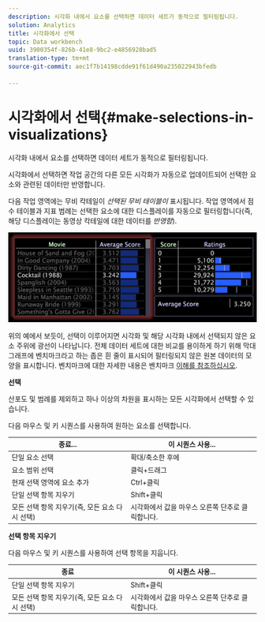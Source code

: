 ```yaml
---
description: 시각화 내에서 요소를 선택하면 데이터 세트가 동적으로 필터링됩니다.
solution: Analytics
title: 시각화에서 선택
topic: Data workbench
uuid: 3900354f-826b-41e8-9bc2-e4856928bad5
translation-type: tm+mt
source-git-commit: aec1f7b14198cdde91f61d490a235022943bfedb

---
```



# 시각화에서 선택{#make-selections-in-visualizations}

시각화 내에서 요소를 선택하면 데이터 세트가 동적으로 필터링됩니다.

시각화에서 선택하면 작업 공간의 다른 모든 시각화가 자동으로 업데이트되어 선택한 요소와 관련된 데이터만 반영합니다.

다음 작업 영역에는 무비 칵테일이 *선택된 무비 테이블이* 표시됩니다. 작업 영역에서 점수 테이블과 지표 범례는 선택한 요소에 대한 디스플레이를 자동으로 필터링합니다(즉, 해당 디스플레이는 동영상 칵테일에 대한 데이터를 *반영함*).

![](assets/wsp_selection_Basic.png)

위의 예에서 보듯이, 선택이 이루어지면 시각화 및 해당 시각화 내에서 선택되지 않은 요소 주위에 광선이 나타납니다. 전체 데이터 세트에 대한 비교를 용이하게 하기 위해 막대 그래프에 벤치마크라고 하는 좁은 흰 줄이 표시되어 필터링되지 않은 원본 데이터의 모양을 표시합니다. 벤치마크에 대한 자세한 내용은 벤치마크 [이해를 참조하십시오](../../../../home/c-get-started/c-vis/c-ustd-benchmks.md#concept-c7b0f4102e92458096f8c4765cbe2914).

**선택**

산포도 및 범례를 제외하고 하나 이상의 차원을 표시하는 모든 시각화에서 선택할 수 있습니다.

다음 마우스 및 키 시퀀스를 사용하여 원하는 요소를 선택합니다.

| 종료... | 이 시퀀스 사용... |
|---|---|
| 단일 요소 선택 | 확대/축소한 후에  |
| 요소 범위 선택 | 클릭+드래그 |
| 현재 선택 영역에 요소 추가 | Ctrl+클릭 |
| 단일 선택 항목 지우기 | Shift+클릭 |
| 모든 선택 항목 지우기(즉, 모든 요소 다시 선택) | 시각화에서 값을 마우스 오른쪽 단추로 클릭합니다. |

**선택 항목 지우기**

다음 마우스 및 키 시퀀스를 사용하여 선택 항목을 지웁니다.

| 종료 | 이 시퀀스 사용... |
|---|---|
| 단일 선택 항목 지우기 | Shift+클릭 |
| 모든 선택 항목 지우기(즉, 모든 요소 다시 선택) | 시각화에서 값을 마우스 오른쪽 단추로 클릭합니다. |

